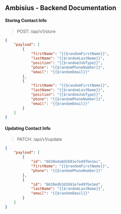 ## Ambisius - Backend Documentation

#### Storing Contact Info
>POST: /api/v1/store

```json
{
    "payload": [
        {
            "firstName": "{{$randomFirstName}}",
            "lastName": "{{$randomLastName}}",
            "position": "{{$randomJobType}}",
            "phone": "{{$randomPhoneNumber}}",
            "email": "{{$randomEmail}}"
        },
        {
            "firstName": "{{$randomFirstName}}",
            "lastName": "{{$randomLastName}}",
            "position": "{{$randomJobType}}",
            "phone": "{{$randomPhoneNumber}}",
            "email": "{{$randomEmail}}"
        }
    ]
}
```

</details>

#### Updating Contact Info
>PATCH: /api/v1/update

```json
{
    "payload": [
        {
            "id": "6630eda8d2691e7e49fbe1ec",
            "firstName": "{{$randomFirstName}}",
            "phone": "{{$randomPhoneNumber}}"
        },
        {
            "id": "6630edb3d2691e7e49fbe1ed",
            "lastName": "{{$randomLastName}}",
            "email": "{{$randomEmail}}"
        }
    ]
}
```

</details>